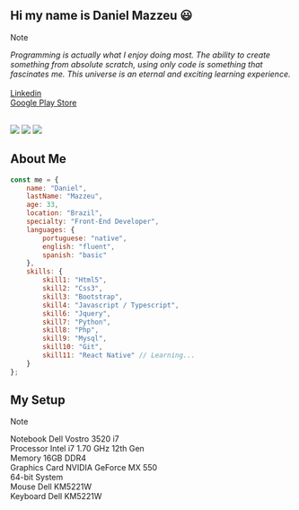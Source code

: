 ## Hi my name is Daniel Mazzeu 😃 
> [!NOTE]
> <em>Programming is actually what I enjoy doing most. The ability to create something from absolute scratch, using only code is something that fascinates me. This universe is an eternal and exciting learning experience.</em><br /><br />
> <a href="https://www.linkedin.com/in/danzzeu" rel="nofollow" target="_blank">Linkedin</a><br />
> <a href="https://www.youtube.com/playlist?list=PLiduNjzudndvROdIuM9HornT6zeRk3FDn" rel="nofollow" target="_blank">Google Play Store</a><br />

<br />

<img src="https://streak-stats.demolab.com?user=danzzeu&theme=algolia&hide_border=true&border_radius=5&date_format=j%2Fn%5B%2FY%5D&mode=weekly&card_width=1000"/>
<img src="https://github-readme-stats.vercel.app/api?username=danzzeu&show_icons=true&border_radius=5&hide_border&theme=algolia&include_all_commits=true&count_private=true&card_width=1000"/>
<img src="https://github-readme-stats.vercel.app/api/top-langs/?username=danzzeu&theme=algolia&langs_count=8&hide_border=true&background=EBEBEB00&border_radius=5&card_width=1000"/>

## About Me
```javascript
const me = {
    name: "Daniel",
    lastName: "Mazzeu",
    age: 33,
    location: "Brazil",
    specialty: "Front-End Developer",
    languages: {
        portuguese: "native",
        english: "fluent",
        spanish: "basic"
    },
    skills: {
        skill1: "Html5",
        skill2: "Css3",
        skill3: "Bootstrap",
        skill4: "Javascript / Typescript",
        skill6: "Jquery",
        skill7: "Python",
        skill8: "Php",
        skill9: "Mysql",
        skill10: "Git",
        skill11: "React Native" // Learning...
    }
};
```

## My Setup
> [!NOTE]
> Notebook Dell Vostro 3520 i7 <br />
> Processor Intel i7 1.70 GHz 12th Gen <br />
> Memory 16GB DDR4 <br />
> Graphics Card NVIDIA GeForce MX 550 <br />
> 64-bit System <br />
> Mouse Dell KM5221W <br />
> Keyboard Dell KM5221W <br />
